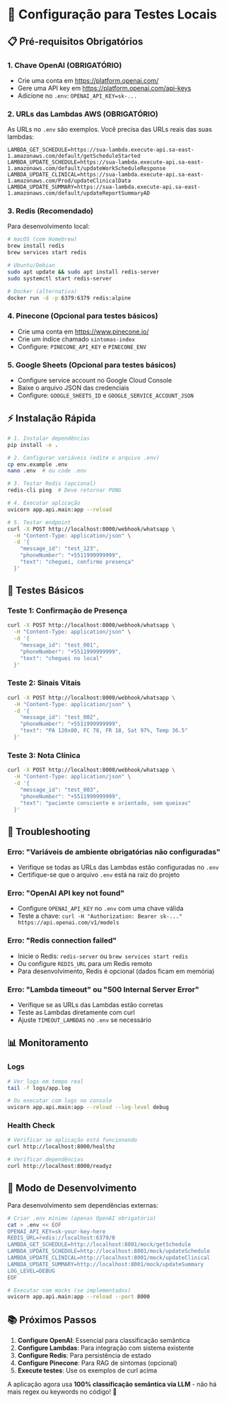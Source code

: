 # 🚀 Configuração para Testes Locais

## 📋 Pré-requisitos Obrigatórios

### 1. **Chave OpenAI (OBRIGATÓRIO)**
- Crie uma conta em https://platform.openai.com/
- Gere uma API key em https://platform.openai.com/api-keys
- Adicione no `.env`: `OPENAI_API_KEY=sk-...`

### 2. **URLs das Lambdas AWS (OBRIGATÓRIO)**
As URLs no `.env` são exemplos. Você precisa das URLs reais das suas lambdas:
```
LAMBDA_GET_SCHEDULE=https://sua-lambda.execute-api.sa-east-1.amazonaws.com/default/getScheduleStarted
LAMBDA_UPDATE_SCHEDULE=https://sua-lambda.execute-api.sa-east-1.amazonaws.com/default/updateWorkScheduleResponse
LAMBDA_UPDATE_CLINICAL=https://sua-lambda.execute-api.sa-east-1.amazonaws.com/Prod/updateClinicalData
LAMBDA_UPDATE_SUMMARY=https://sua-lambda.execute-api.sa-east-1.amazonaws.com/default/updateReportSummaryAD
```

### 3. **Redis (Recomendado)**
Para desenvolvimento local:
```bash
# macOS (com Homebrew)
brew install redis
brew services start redis

# Ubuntu/Debian
sudo apt update && sudo apt install redis-server
sudo systemctl start redis-server

# Docker (alternativa)
docker run -d -p 6379:6379 redis:alpine
```

### 4. **Pinecone (Opcional para testes básicos)**
- Crie uma conta em https://www.pinecone.io/
- Crie um índice chamado `sintomas-index`
- Configure: `PINECONE_API_KEY` e `PINECONE_ENV`

### 5. **Google Sheets (Opcional para testes básicos)**
- Configure service account no Google Cloud Console
- Baixe o arquivo JSON das credenciais
- Configure: `GOOGLE_SHEETS_ID` e `GOOGLE_SERVICE_ACCOUNT_JSON`

## ⚡ Instalação Rápida

```bash
# 1. Instalar dependências
pip install -e .

# 2. Configurar variáveis (edite o arquivo .env)
cp env.example .env
nano .env  # ou code .env

# 3. Testar Redis (opcional)
redis-cli ping  # Deve retornar PONG

# 4. Executar aplicação
uvicorn app.api.main:app --reload

# 5. Testar endpoint
curl -X POST http://localhost:8000/webhook/whatsapp \
  -H "Content-Type: application/json" \
  -d '{
    "message_id": "test_123",
    "phoneNumber": "+5511999999999",
    "text": "cheguei, confirmo presença"
  }'
```

## 🧪 Testes Básicos

### Teste 1: Confirmação de Presença
```bash
curl -X POST http://localhost:8000/webhook/whatsapp \
  -H "Content-Type: application/json" \
  -d '{
    "message_id": "test_001",
    "phoneNumber": "+5511999999999",
    "text": "cheguei no local"
  }'
```

### Teste 2: Sinais Vitais
```bash
curl -X POST http://localhost:8000/webhook/whatsapp \
  -H "Content-Type: application/json" \
  -d '{
    "message_id": "test_002", 
    "phoneNumber": "+5511999999999",
    "text": "PA 120x80, FC 78, FR 18, Sat 97%, Temp 36.5"
  }'
```

### Teste 3: Nota Clínica
```bash
curl -X POST http://localhost:8000/webhook/whatsapp \
  -H "Content-Type: application/json" \
  -d '{
    "message_id": "test_003",
    "phoneNumber": "+5511999999999", 
    "text": "paciente consciente e orientado, sem queixas"
  }'
```

## 🔧 Troubleshooting

### Erro: "Variáveis de ambiente obrigatórias não configuradas"
- Verifique se todas as URLs das Lambdas estão configuradas no `.env`
- Certifique-se que o arquivo `.env` está na raiz do projeto

### Erro: "OpenAI API key not found"
- Configure `OPENAI_API_KEY` no `.env` com uma chave válida
- Teste a chave: `curl -H "Authorization: Bearer sk-..." https://api.openai.com/v1/models`

### Erro: "Redis connection failed"
- Inicie o Redis: `redis-server` ou `brew services start redis`
- Ou configure `REDIS_URL` para um Redis remoto
- Para desenvolvimento, Redis é opcional (dados ficam em memória)

### Erro: "Lambda timeout" ou "500 Internal Server Error"
- Verifique se as URLs das Lambdas estão corretas
- Teste as Lambdas diretamente com curl
- Ajuste `TIMEOUT_LAMBDAS` no `.env` se necessário

## 📊 Monitoramento

### Logs
```bash
# Ver logs em tempo real
tail -f logs/app.log

# Ou executar com logs no console
uvicorn app.api.main:app --reload --log-level debug
```

### Health Check
```bash
# Verificar se aplicação está funcionando
curl http://localhost:8000/healthz

# Verificar dependências
curl http://localhost:8000/readyz
```

## 🎯 Modo de Desenvolvimento

Para desenvolvimento sem dependências externas:
```bash
# Criar .env mínimo (apenas OpenAI obrigatório)
cat > .env << EOF
OPENAI_API_KEY=sk-your-key-here
REDIS_URL=redis://localhost:6379/0
LAMBDA_GET_SCHEDULE=http://localhost:8001/mock/getSchedule
LAMBDA_UPDATE_SCHEDULE=http://localhost:8001/mock/updateSchedule
LAMBDA_UPDATE_CLINICAL=http://localhost:8001/mock/updateClinical
LAMBDA_UPDATE_SUMMARY=http://localhost:8001/mock/updateSummary
LOG_LEVEL=DEBUG
EOF

# Executar com mocks (se implementados)
uvicorn app.api.main:app --reload --port 8000
```

## 📚 Próximos Passos

1. **Configure OpenAI**: Essencial para classificação semântica
2. **Configure Lambdas**: Para integração com sistema existente  
3. **Configure Redis**: Para persistência de estado
4. **Configure Pinecone**: Para RAG de sintomas (opcional)
5. **Execute testes**: Use os exemplos de curl acima

A aplicação agora usa **100% classificação semântica via LLM** - não há mais regex ou keywords no código! 🎉
